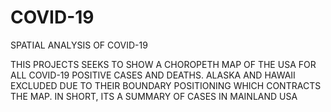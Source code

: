 # COVID-19
SPATIAL ANALYSIS OF COVID-19

THIS PROJECTS SEEKS TO SHOW A CHOROPETH MAP OF THE USA FOR ALL COVID-19 POSITIVE CASES AND DEATHS. 
ALASKA AND HAWAII EXCLUDED DUE TO THEIR BOUNDARY POSITIONING WHICH CONTRACTS THE MAP. IN SHORT, ITS A SUMMARY OF CASES IN 
MAINLAND USA
